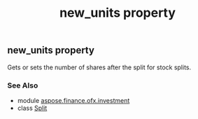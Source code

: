 ﻿---
title: new_units property
second_title: Aspose.Finance for Python via .NET API References
description: 
type: docs
weight: 80
url: /python-net/aspose.finance.ofx.investment/split/new_units/
is_root: false
---

## new_units property


Gets or sets the number of shares after the split for stock splits.

### See Also
* module [aspose.finance.ofx.investment](../../)
* class [Split](/finance/python-net/aspose.finance.ofx.investment/split)

